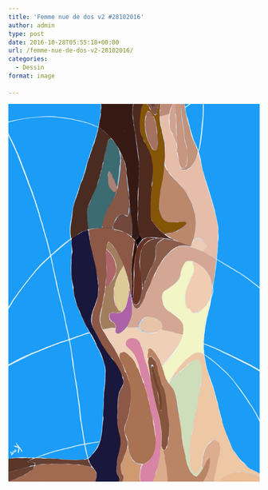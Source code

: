 ```yaml
---
title: 'Femme nue de dos v2 #28102016'
author: admin
type: post
date: 2016-10-28T05:55:18+00:00
url: /femme-nue-de-dos-v2-28102016/
categories:
  - Dessin
format: image

---
```

![Femme nue de dos v2 #28102016](./img_0655.jpg)